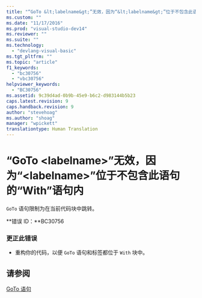 ```yaml
---
title: "“GoTo &lt;labelname&gt;”无效，因为“&lt;labelname&gt;”位于不包含此语句的“With”语句内 | Microsoft Docs"
ms.custom: ""
ms.date: "11/17/2016"
ms.prod: "visual-studio-dev14"
ms.reviewer: ""
ms.suite: ""
ms.technology: 
  - "devlang-visual-basic"
ms.tgt_pltfrm: ""
ms.topic: "article"
f1_keywords: 
  - "bc30756"
  - "vbc30756"
helpviewer_keywords: 
  - "BC30756"
ms.assetid: 9c39d4ad-0b9b-45e9-b6c2-d983144b5b23
caps.latest.revision: 9
caps.handback.revision: 9
author: "stevehoag"
ms.author: "shoag"
manager: "wpickett"
translationtype: Human Translation
---
```

# “GoTo &lt;labelname&gt;”无效，因为“&lt;labelname&gt;”位于不包含此语句的“With”语句内
`GoTo` 语句限制为在当前代码块中跳转。  
  
 **错误 ID：**BC30756  
  
### 更正此错误  
  
-   重构你的代码，以便 `GoTo` 语句和标签都位于 `With` 块中。  
  
## 请参阅  
 [GoTo 语句](../../visual-basic/language-reference/statements/goto-statement.md)